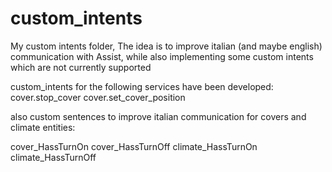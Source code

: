 # custom_intents

My custom intents folder, 
The idea is to improve italian (and maybe english) communication with Assist, while also implementing some custom intents which are not currently supported

custom_intents for the following services have been developed:
cover.stop_cover
cover.set_cover_position

also custom sentences to improve italian communication for covers and climate entities:

cover_HassTurnOn
cover_HassTurnOff
climate_HassTurnOn
climate_HassTurnOff
